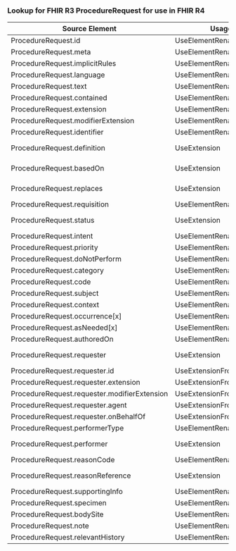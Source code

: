 ### Lookup for FHIR R3 ProcedureRequest for use in FHIR R4

| Source Element | Usage | Target |
| -------------- | ----- | ------ |
| ProcedureRequest.id | UseElementRenamed | ServiceRequest.id |
| ProcedureRequest.meta | UseElementRenamed | ServiceRequest.meta |
| ProcedureRequest.implicitRules | UseElementRenamed | ServiceRequest.implicitRules |
| ProcedureRequest.language | UseElementRenamed | ServiceRequest.language |
| ProcedureRequest.text | UseElementRenamed | ServiceRequest.text |
| ProcedureRequest.contained | UseElementRenamed | ServiceRequest.contained |
| ProcedureRequest.extension | UseElementRenamed | ServiceRequest.extension |
| ProcedureRequest.modifierExtension | UseElementRenamed | ServiceRequest.modifierExtension |
| ProcedureRequest.identifier | UseElementRenamed | ServiceRequest.identifier |
| ProcedureRequest.definition | UseExtension | http://hl7.org/fhir/3.0/StructureDefinition/extension-ProcedureRequest.definition |
| ProcedureRequest.basedOn | UseExtension | http://hl7.org/fhir/3.0/StructureDefinition/extension-ProcedureRequest.basedOn |
| ProcedureRequest.replaces | UseExtension | http://hl7.org/fhir/3.0/StructureDefinition/extension-ProcedureRequest.replaces |
| ProcedureRequest.requisition | UseElementRenamed | ServiceRequest.requisition |
| ProcedureRequest.status | UseExtension | http://hl7.org/fhir/3.0/StructureDefinition/extension-ProcedureRequest.status |
| ProcedureRequest.intent | UseElementRenamed | ServiceRequest.intent |
| ProcedureRequest.priority | UseElementRenamed | ServiceRequest.priority |
| ProcedureRequest.doNotPerform | UseElementRenamed | ServiceRequest.doNotPerform |
| ProcedureRequest.category | UseElementRenamed | ServiceRequest.category |
| ProcedureRequest.code | UseElementRenamed | ServiceRequest.code |
| ProcedureRequest.subject | UseElementRenamed | ServiceRequest.subject |
| ProcedureRequest.context | UseElementRenamed | ServiceRequest.encounter |
| ProcedureRequest.occurrence[x] | UseElementRenamed | ServiceRequest.occurrence[x] |
| ProcedureRequest.asNeeded[x] | UseElementRenamed | ServiceRequest.asNeeded[x] |
| ProcedureRequest.authoredOn | UseElementRenamed | ServiceRequest.authoredOn |
| ProcedureRequest.requester | UseExtension | http://hl7.org/fhir/3.0/StructureDefinition/extension-ProcedureRequest.requester |
| ProcedureRequest.requester.id | UseExtensionFromAncestor | - |
| ProcedureRequest.requester.extension | UseExtensionFromAncestor | - |
| ProcedureRequest.requester.modifierExtension | UseExtensionFromAncestor | - |
| ProcedureRequest.requester.agent | UseExtensionFromAncestor | - |
| ProcedureRequest.requester.onBehalfOf | UseExtensionFromAncestor | - |
| ProcedureRequest.performerType | UseElementRenamed | ServiceRequest.performerType |
| ProcedureRequest.performer | UseExtension | http://hl7.org/fhir/3.0/StructureDefinition/extension-ProcedureRequest.performer |
| ProcedureRequest.reasonCode | UseElementRenamed | ServiceRequest.reasonCode |
| ProcedureRequest.reasonReference | UseExtension | http://hl7.org/fhir/3.0/StructureDefinition/extension-ProcedureRequest.reasonReference |
| ProcedureRequest.supportingInfo | UseElementRenamed | ServiceRequest.supportingInfo |
| ProcedureRequest.specimen | UseElementRenamed | ServiceRequest.specimen |
| ProcedureRequest.bodySite | UseElementRenamed | ServiceRequest.bodySite |
| ProcedureRequest.note | UseElementRenamed | ServiceRequest.note |
| ProcedureRequest.relevantHistory | UseElementRenamed | ServiceRequest.relevantHistory |
